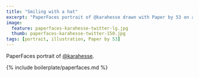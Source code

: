 ```yaml
---
title: "Smiling with a hat"
excerpt: "PaperFaces portrait of @karahesse drawn with Paper by 53 on an iPad."
image: 
  feature: paperfaces-karahesse-twitter-lg.jpg
  thumb: paperfaces-karahesse-twitter-150.jpg
tags: [portrait, illustration, Paper by 53]
---
```


PaperFaces portrait of [@karahesse](http://twitter.com/karahesse).

{% include boilerplate/paperfaces.md %}
